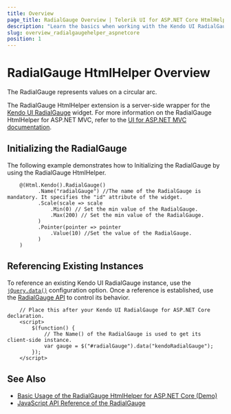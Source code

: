 ```yaml
---
title: Overview
page_title: RadialGauge Overview | Telerik UI for ASP.NET Core HtmlHelpers
description: "Learn the basics when working with the Kendo UI RadialGauge HtmlHelper for ASP.NET Core (MVC 6 or ASP.NET Core MVC)."
slug: overview_radialgaugehelper_aspnetcore
position: 1
---
```


# RadialGauge HtmlHelper Overview

The RadialGauge represents values on a circular arc.

The RadialGauge HtmlHelper extension is a server-side wrapper for the [Kendo UI RadialGauge](https://demos.telerik.com/kendo-ui/radial-gauge/index) widget. For more information on the RadialGauge HtmlHelper for ASP.NET MVC, refer to the [UI for ASP.NET MVC documentation](https://docs.telerik.com/aspnet-mvc/helpers/radialgauge/overview).

## Initializing the RadialGauge

The following example demonstrates how to Initializing the RadialGauge by using the RadialGauge HtmlHelper.

```
    @(Html.Kendo().RadialGauge()
          .Name("radialGauge") //The name of the RadialGauge is mandatory. It specifies the "id" attribute of the widget.
          .Scale(scale => scale
              .Min(0) // Set the min value of the RadialGauge.
              .Max(200) // Set the min value of the RadialGauge.
          )
          .Pointer(pointer => pointer
              .Value(10) //Set the value of the RadialGauge.
          )
    )
```

## Referencing Existing Instances

To reference an existing Kendo UI RadialGauge instance, use the [`jQuery.data()`](https://api.jquery.com/jQuery.data/) configuration option. Once a reference is established, use the [RadialGauge API](https://docs.telerik.com/kendo-ui/api/javascript/dataviz/ui/radialgauge#methods) to control its behavior.

        // Place this after your Kendo UI RadialGauge for ASP.NET Core declaration.
        <script>
            $(function() {
                // The Name() of the RadialGauge is used to get its client-side instance.
                var gauge = $("#radialGauge").data("kendoRadialGauge");
            });
        </script>

## See Also

* [Basic Usage of the RadialGauge HtmlHelper for ASP.NET Core (Demo)](https://demos.telerik.com/aspnet-core/radial-gauge/index)
* [JavaScript API Reference of the RadialGauge](http://docs.telerik.com/kendo-ui/api/javascript/dataviz/ui/radialgauge)
